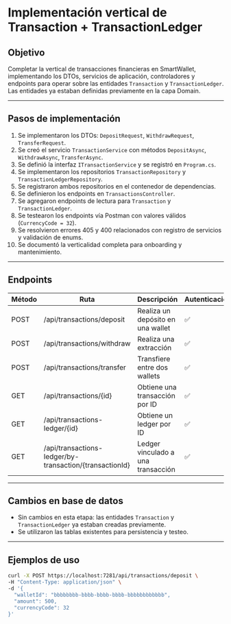 ﻿# Implementación vertical de Transaction + TransactionLedger

## Objetivo
Completar la vertical de transacciones financieras en SmartWallet, implementando los DTOs, servicios de aplicación, controladores y endpoints para operar sobre las entidades `Transaction` y `TransactionLedger`.  
Las entidades ya estaban definidas previamente en la capa Domain.

---

## Pasos de implementación
1. Se implementaron los DTOs: `DepositRequest`, `WithdrawRequest`, `TransferRequest`.
2. Se creó el servicio `TransactionService` con métodos `DepositAsync`, `WithdrawAsync`, `TransferAsync`.
3. Se definió la interfaz `ITransactionService` y se registró en `Program.cs`.
4. Se implementaron los repositorios `TransactionRepository` y `TransactionLedgerRepository`.
5. Se registraron ambos repositorios en el contenedor de dependencias.
6. Se definieron los endpoints en `TransactionsController`.
7. Se agregaron endpoints de lectura para `Transaction` y `TransactionLedger`.
8. Se testearon los endpoints vía Postman con valores válidos (`CurrencyCode = 32`).
9. Se resolvieron errores 405 y 400 relacionados con registro de servicios y validación de enums.
10. Se documentó la verticalidad completa para onboarding y mantenimiento.

---

## Endpoints
| Método | Ruta                                 | Descripción                              | Autenticación |
|--------|--------------------------------------|------------------------------------------|---------------|
| POST   | /api/transactions/deposit            | Realiza un depósito en una wallet        | ✅ |
| POST   | /api/transactions/withdraw           | Realiza una extracción                   | ✅ |
| POST   | /api/transactions/transfer           | Transfiere entre dos wallets             | ✅ |
| GET    | /api/transactions/{id}               | Obtiene una transacción por ID           | ✅ |
| GET    | /api/transactions-ledger/{id}        | Obtiene un ledger por ID                 | ✅ |
| GET    | /api/transactions-ledger/by-transaction/{transactionId} | Ledger vinculado a una transacción | ✅ |

---

## Cambios en base de datos
- Sin cambios en esta etapa: las entidades `Transaction` y `TransactionLedger` ya estaban creadas previamente.
- Se utilizaron las tablas existentes para persistencia y testeo.

---

## Ejemplos de uso
```bash
curl -X POST https://localhost:7281/api/transactions/deposit \
-H "Content-Type: application/json" \
-d '{
  "walletId": "bbbbbbbb-bbbb-bbbb-bbbb-bbbbbbbbbbbb",
  "amount": 500,
  "currencyCode": 32
}'
